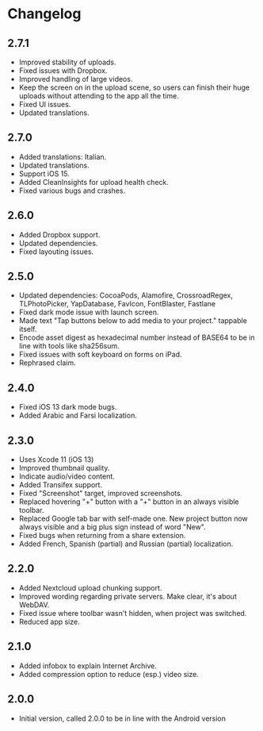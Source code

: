 # Changelog

## 2.7.1
- Improved stability of uploads.
- Fixed issues with Dropbox.
- Improved handling of large videos.
- Keep the screen on in the upload scene, so users can finish their huge uploads without attending to the app all the time.
- Fixed UI issues.
- Updated translations.

## 2.7.0
- Added translations: Italian.  
- Updated translations.
- Support iOS 15.
- Added CleanInsights for upload health check.
- Fixed various bugs and crashes. 

## 2.6.0
- Added Dropbox support.
- Updated dependencies.
- Fixed layouting issues.

## 2.5.0
- Updated dependencies: CocoaPods, Alamofire, CrossroadRegex, TLPhotoPicker, YapDatabase, FavIcon, FontBlaster, Fastlane
- Fixed dark mode issue with launch screen.
- Made text "Tap buttons below to add media to your project." tappable itself.
- Encode asset digest as hexadecimal number instead of BASE64 to be in line with tools like sha256sum.
- Fixed issues with soft keyboard on forms on iPad.
- Rephrased claim.

## 2.4.0
- Fixed iOS 13 dark mode bugs.
- Added Arabic and Farsi localization.

## 2.3.0
- Uses Xcode 11 (iOS 13)
- Improved thumbnail quality.
- Indicate audio/video content.
- Added Transifex support.
- Fixed "Screenshot" target, improved screenshots.
- Replaced hovering "+" button with a "+" button in an always visible toolbar.
- Replaced Google tab bar with self-made one. New project button now always visible and a big plus sign instead of word "New".
- Fixed bugs when returning from a share extension.
- Added French, Spanish (partial) and Russian (partial) localization. 

## 2.2.0

- Added Nextcloud upload chunking support.
- Improved wording regarding private servers. Make clear, it's about WebDAV.
- Fixed issue where toolbar wasn't hidden, when project was switched.
- Reduced app size.

## 2.1.0

- Added infobox to explain Internet Archive.
- Added compression option to reduce (esp.) video size.

## 2.0.0

- Initial version, called 2.0.0 to be in line with the Android version
